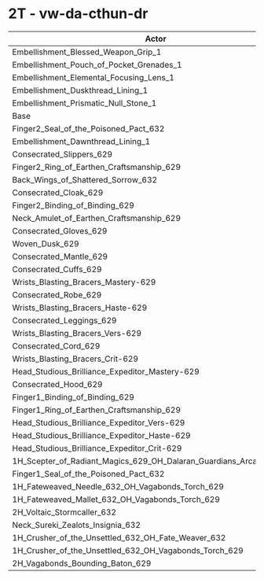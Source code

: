# 2T - vw-da-cthun-dr
| Actor | DPS | Increase |
|---|:---:|:---:|
|Embellishment_Blessed_Weapon_Grip_1|1528365|3.82%|
|Embellishment_Pouch_of_Pocket_Grenades_1|1482895|0.73%|
|Embellishment_Elemental_Focusing_Lens_1|1477541|0.37%|
|Embellishment_Duskthread_Lining_1|1472237|0.01%|
|Embellishment_Prismatic_Null_Stone_1|1472162|0.00%|
|Base|1472099|0.00%|
|Finger2_Seal_of_the_Poisoned_Pact_632|1472057|0.00%|
|Embellishment_Dawnthread_Lining_1|1471688|-0.03%|
|Consecrated_Slippers_629|1470968|-0.08%|
|Finger2_Ring_of_Earthen_Craftsmanship_629|1470904|-0.08%|
|Back_Wings_of_Shattered_Sorrow_632|1470511|-0.11%|
|Consecrated_Cloak_629|1470479|-0.11%|
|Finger2_Binding_of_Binding_629|1470069|-0.14%|
|Neck_Amulet_of_Earthen_Craftsmanship_629|1470050|-0.14%|
|Consecrated_Gloves_629|1469952|-0.15%|
|Woven_Dusk_629|1469572|-0.17%|
|Consecrated_Mantle_629|1469055|-0.21%|
|Consecrated_Cuffs_629|1468879|-0.22%|
|Wrists_Blasting_Bracers_Mastery-629|1468856|-0.22%|
|Consecrated_Robe_629|1468183|-0.27%|
|Wrists_Blasting_Bracers_Haste-629|1468154|-0.27%|
|Consecrated_Leggings_629|1467580|-0.31%|
|Wrists_Blasting_Bracers_Vers-629|1467354|-0.32%|
|Consecrated_Cord_629|1466379|-0.39%|
|Wrists_Blasting_Bracers_Crit-629|1465344|-0.46%|
|Head_Studious_Brilliance_Expeditor_Mastery-629|1465268|-0.46%|
|Consecrated_Hood_629|1463074|-0.61%|
|Finger1_Binding_of_Binding_629|1460849|-0.76%|
|Finger1_Ring_of_Earthen_Craftsmanship_629|1460669|-0.78%|
|Head_Studious_Brilliance_Expeditor_Vers-629|1458526|-0.92%|
|Head_Studious_Brilliance_Expeditor_Haste-629|1457355|-1.00%|
|Head_Studious_Brilliance_Expeditor_Crit-629|1455133|-1.15%|
|1H_Scepter_of_Radiant_Magics_629_OH_Dalaran_Guardians_Arcanotool_632|1451576|-1.39%|
|Finger1_Seal_of_the_Poisoned_Pact_632|1448388|-1.61%|
|1H_Fateweaved_Needle_632_OH_Vagabonds_Torch_629|1446647|-1.73%|
|1H_Fateweaved_Mallet_632_OH_Vagabonds_Torch_629|1445808|-1.79%|
|2H_Voltaic_Stormcaller_632|1431741|-2.74%|
|Neck_Sureki_Zealots_Insignia_632|1421542|-3.43%|
|1H_Crusher_of_the_Unsettled_632_OH_Fate_Weaver_632|1238063|-15.90%|
|1H_Crusher_of_the_Unsettled_632_OH_Vagabonds_Torch_629|1235681|-16.06%|
|2H_Vagabonds_Bounding_Baton_629|1196070|-18.75%|
